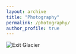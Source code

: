 ```yaml
---
layout: archive
title: "Photography"
permalink: /photography/
author_profile: true
---
```



![Exit Glacier](/images/ExitGlacier.jpg)
